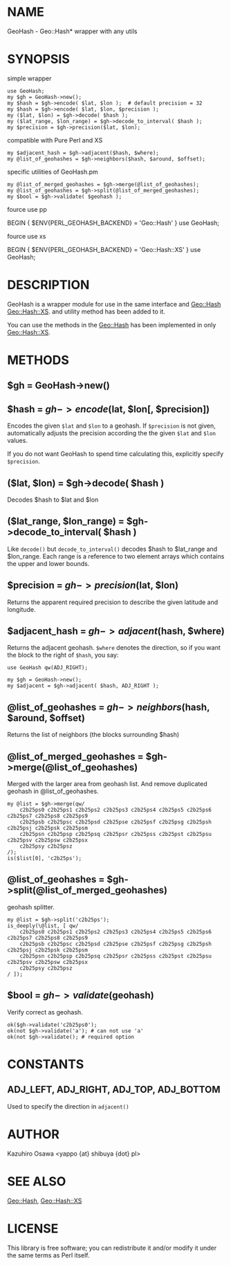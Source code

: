 # NAME

GeoHash - Geo::Hash* wrapper with any utils

# SYNOPSIS

simple wrapper

    use GeoHash;
    my $gh = GeoHash->new();
    my $hash = $gh->encode( $lat, $lon );  # default precision = 32
    my $hash = $gh->encode( $lat, $lon, $precision );
    my ($lat, $lon) = $gh->decode( $hash );
    my ($lat_range, $lon_range) = $gh->decode_to_interval( $hash );
    my $precision = $gh->precision($lat, $lon);

compatible with Pure Perl and XS

    my $adjacent_hash = $gh->adjacent($hash, $where);
    my @list_of_geohashes = $gh->neighbors($hash, $around, $offset);

specific utilities of GeoHash.pm

    my @list_of_merged_geohashes = $gh->merge(@list_of_geohashes);
    my @list_of_geohashes = $gh->split(@list_of_merged_geohashes);
    my $bool = $gh->validate( $geohash );

fource use pp

   BEGIN { $ENV{PERL_GEOHASH_BACKEND} = 'Geo::Hash' }
   use GeoHash;

fource use xs

   BEGIN { $ENV{PERL_GEOHASH_BACKEND} = 'Geo::Hash::XS' }
   use GeoHash;

# DESCRIPTION

GeoHash is a wrapper module for use in the same interface and [Geo::Hash](http://search.cpan.org/perldoc?Geo::Hash) [Geo::Hash::XS](http://search.cpan.org/perldoc?Geo::Hash::XS). and utility method has been added to it.

You can use the methods in the [Geo::Hash](http://search.cpan.org/perldoc?Geo::Hash) has been implemented in only [Geo::Hash::XS](http://search.cpan.org/perldoc?Geo::Hash::XS).

# METHODS

## $gh = GeoHash->new()

## $hash = $gh->encode($lat, $lon[, $precision])

Encodes the given `$lat` and `$lon` to a geohash. If `$precision` is not
given, automatically adjusts the precision according the the given `$lat`
and `$lon` values.

If you do not want GeoHash to spend time calculating this, explicitly
specify `$precision`.

## ($lat, $lon) = $gh->decode( $hash )

Decodes $hash to $lat and $lon

## ($lat_range, $lon_range) = $gh->decode_to_interval( $hash )

Like `decode()` but `decode_to_interval()` decodes $hash to $lat_range and $lon_range. Each range is a reference to two element arrays which contains the upper and lower bounds.

## $precision = $gh->precision($lat, $lon)

Returns the apparent required precision to describe the given latitude and longitude.

## $adjacent_hash = $gh->adjacent($hash, $where)

Returns the adjacent geohash. `$where` denotes the direction, so if you
want the block to the right of `$hash`, you say:

    use GeoHash qw(ADJ_RIGHT);

    my $gh = GeoHash->new();
    my $adjacent = $gh->adjacent( $hash, ADJ_RIGHT );

## @list_of_geohashes = $gh->neighbors($hash, $around, $offset)

Returns the list of neighbors (the blocks surrounding $hash)

## @list_of_merged_geohashes = $gh->merge(@list_of_geohashes)

Merged with the larger area from geohash list. And remove duplicated geohash in @list_of_geohashes.

    my @list = $gh->merge(qw/
        c2b25ps0 c2b25ps1 c2b25ps2 c2b25ps3 c2b25ps4 c2b25ps5 c2b25ps6 c2b25ps7 c2b25ps8 c2b25ps9
        c2b25psb c2b25psc c2b25psd c2b25pse c2b25psf c2b25psg c2b25psh c2b25psj c2b25psk c2b25psm
        c2b25psn c2b25psp c2b25psq c2b25psr c2b25pss c2b25pst c2b25psu c2b25psv c2b25psw c2b25psx
        c2b25psy c2b25psz
    /);
    is($list[0], 'c2b25ps');

## @list_of_geohashes = $gh->split(@list_of_merged_geohashes)

geohash splitter.

    my @list = $gh->split('c2b25ps');
    is_deeply(\@list, [ qw/
        c2b25ps0 c2b25ps1 c2b25ps2 c2b25ps3 c2b25ps4 c2b25ps5 c2b25ps6 c2b25ps7 c2b25ps8 c2b25ps9
        c2b25psb c2b25psc c2b25psd c2b25pse c2b25psf c2b25psg c2b25psh c2b25psj c2b25psk c2b25psm
        c2b25psn c2b25psp c2b25psq c2b25psr c2b25pss c2b25pst c2b25psu c2b25psv c2b25psw c2b25psx
        c2b25psy c2b25psz
    / ]);

## $bool = $gh->validate($geohash)

Verify correct as geohash.

    ok($gh->validate('c2b25ps0');
    ok(not $gh->validate('a'); # can not use 'a'
    ok(not $gh->validate(); # required option

# CONSTANTS

## ADJ_LEFT, ADJ_RIGHT, ADJ_TOP, ADJ_BOTTOM

Used to specify the direction in `adjacent()`

# AUTHOR

Kazuhiro Osawa <yappo {at} shibuya {dot} pl>

# SEE ALSO

[Geo::Hash](http://search.cpan.org/perldoc?Geo::Hash), [Geo::Hash::XS](http://search.cpan.org/perldoc?Geo::Hash::XS)

# LICENSE

This library is free software; you can redistribute it and/or modify
it under the same terms as Perl itself.